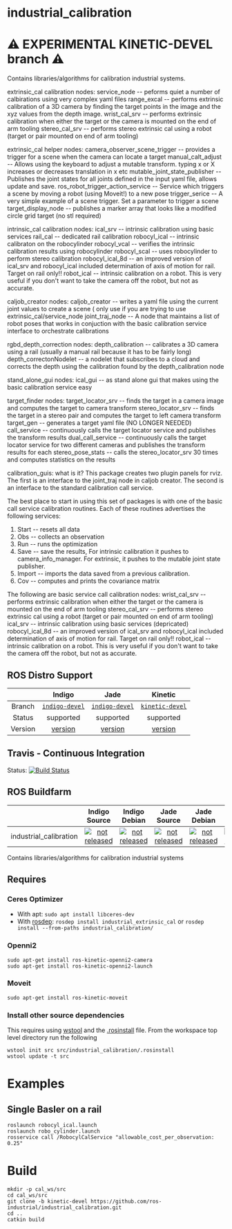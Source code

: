 industrial_calibration
======================

:warning: EXPERIMENTAL KINETIC-DEVEL branch :warning:
===

Contains libraries/algorithms for calibration industrial systems.

extrinsic_cal calibration nodes:
service_node   -- peforms quiet a number of calbirations using very complex yaml files
range_excal    -- performs extrinsic calibration of a 3D camera by finding the target points in the image and the xyz values from the depth image.
wrist_cal_srv  -- performs extrinsic calibration when either the target or the camera is mounted on the end of arm tooling
stereo_cal_srv -- performs stereo extrinsic cal using a robot (target or pair mounted on end of arm tooling)

extrinsic_cal helper nodes:
camera_observer_scene_trigger    -- provides a trigger for a scene when the camera can locate a target
manual_calt_adjust               -- Allows using the keyboard to adjust a mutable transform. typing x or X increases or decreases translation in x etc
mutable_joint_state_publisher    -- Publishes the joint states for all joints defined in the input yaml file, allows update and save.
ros_robot_trigger_action_service -- Service which triggers a scene by moving a robot (using Moveit!) to a new pose
trigger_serice                   -- A very simple example of a scene trigger. Set a parameter to trigger a scene
target_display_node              -- publishes a marker array that looks like a modified circle grid target (no stl required)

intrinsic_cal calibration nodes:
ical_srv        -- intrinsic calibration using basic services
rail_cal        -- dedicated rail calibration
robocyl_ical    -- intrinsic calibraton on the robocylinder
robocyl_vcal    -- verifies the intrinsic calibration results using robocylinder
robocyl_scal    -- uses robocylinder to perform stereo calibration
robocyl_ical_8d -- an improved version of ical_srv and robocyl_ical included determination of axis of motion for rail. Target on rail only!!
robot_ical      -- intrinsic calibration on a robot. This is very useful if you don't want to take the camera off the robot, but not as accurate.

caljob_creator nodes:
caljob_creator  -- writes a yaml file using the current joint values to create a scene ( only use if you are trying to use extrinsic_cal/service_node
joint_traj_node -- A node that maintains a list of robot poses that works in conjuction with the basic calibration service interface to orchestrate calibrations

rgbd_depth_correction nodes:
depth_calibration      -- calibrates a 3D camera using a rail (usually a manual rail because it has to be fairly long)
depth_correctonNodelet -- a nodelet that subscribes to a cloud and corrects the depth using the calibration found by the depth_calibration node

stand_alone_gui nodes:
ical_gui -- as stand alone gui that makes using the basic calibration service easy

target_finder nodes:
target_locator_srv -- finds the target in a camera image and computes the target to camera transform
stereo_locator_srv -- finds the target in a stereo pair and computes the target to left camera transform
target_gen         -- generates a target yaml file (NO LONGER NEEDED)
call_service       -- continuously calls the target locator service and publishes the transform results
dual_call_service  -- continuously calls the target locator service for two different cameras and publishes the transform results for each
stereo_pose_stats  -- calls the stereo_locator_srv 30 times and computes statistics on the results

calibration_guis: what is it?
This package creates two plugin panels for rviz. The first is an interface to the joint_traj node in caljob creator. The second is an interface to the standard calibration call service.


The best place to start in using this set of packages is with one of the basic call service calibration routines. Each of these routines advertises the following services:
1. Start  -- resets all data
2. Obs    -- collects an observation
3. Run    -- runs the optimization
4. Save   -- save the results, For intrinsic calibration it pushes to camera_info_manager. For extrinsic, it pushes to the mutable joint state publisher. 
5. Import -- imports the data saved from a previous calibration.
6. Cov    -- computes and prints the covariance matrix

The following are basic service call calibration nodes:
wrist_cal_srv  -- performs extrinsic calibration when either the target or the camera is mounted on the end of arm tooling
stereo_cal_srv -- performs stereo extrinsic cal using a robot (target or pair mounted on end of arm tooling)
ical_srv        -- intrinsic calibration using basic services (depricated)
robocyl_ical_8d -- an improved version of ical_srv and robocyl_ical included determination of axis of motion for rail. Target on rail only!!
robot_ical      -- intrinsic calibration on a robot. This is very useful if you don't want to take the camera off the robot, but not as accurate.

## ROS Distro Support

|         | Indigo | Jade | Kinetic |
|:-------:|:------:|:----:|:-------:|
| Branch  | [`indigo-devel`](https://github.com/ros-industrial/industrial_calibration/tree/indigo-devel) | [`indigo-devel`](https://github.com/ros-industrial/industrial_calibration/tree/indigo-devel) | [`kinetic-devel`](https://github.com/ros-industrial/industrial_calibration/tree/kinetic-devel) |
| Status  |  supported | supported |  supported |
| Version | [version](http://repositories.ros.org/status_page/ros_indigo_default.html?q=industrial_calibration) | [version](http://repositories.ros.org/status_page/ros_jade_default.html?q=industrial_calibration) | [version](http://repositories.ros.org/status_page/ros_kinetic_default.html?q=industrial_calibration) |

## Travis - Continuous Integration

Status: [![Build Status](https://travis-ci.org/ros-industrial/industrial_calibration.svg?branch=kinetic-devel)](https://travis-ci.org/ros-industrial/industrial_calibration)

## ROS Buildfarm

|         | Indigo Source | Indigo Debian | Jade Source | Jade Debian |  Kinetic Source  |  Kinetic Debian |
|:-------:|:-------------------:|:-------------------:|:-------------------:|:-------------------:|:-------------------:|:-------------------:|
| industrial_calibration | [![not released](http://build.ros.org/buildStatus/icon?job=Isrc_uT__industrial_calibration__ubuntu_trusty__source)](http://build.ros.org/view/Isrc_uT/job/Isrc_uT__industrial_calibration__ubuntu_trusty__source/) | [![not released](http://build.ros.org/buildStatus/icon?job=Ibin_uT64__industrial_calibration__ubuntu_trusty_amd64__binary)](http://build.ros.org/view/Ibin_uT64/job/Ibin_uT64__industrial_calibration__ubuntu_trusty_amd64__binary/) | [![not released](http://build.ros.org/buildStatus/icon?job=Jsrc_uT__industrial_calibration__ubuntu_trusty__source)](http://build.ros.org/view/Jsrc_uT/job/Jsrc_uT__industrial_calibration__ubuntu_trusty__source/) | [![not released](http://build.ros.org/buildStatus/icon?job=Jbin_uT64__industrial_calibration__ubuntu_trusty_amd64__binary)](http://build.ros.org/view/Jbin_uT64/job/Jbin_uT64__industrial_calibration__ubuntu_trusty_amd64__binary/) | [![not released](http://build.ros.org/buildStatus/icon?job=Ksrc_uX__industrial_calibration__ubuntu_xenial__source)](http://build.ros.org/view/Ksrc_uX/job/Ksrc_uX__industrial_calibration__ubuntu_xenial__source/) | [![not released](http://build.ros.org/buildStatus/icon?job=Kbin_uX64__industrial_calibration__ubuntu_xenial_amd64__binary)](http://build.ros.org/view/Kbin_uX64/job/Kbin_uX64__industrial_calibration__ubuntu_xenial_amd64__binary/) |


Contains libraries/algorithms for calibration industrial systems

## Requires

### Ceres Optimizer

- With apt: `sudo apt install libceres-dev`
- With [rosdep](http://docs.ros.org/independent/api/rosdep/html/):
  `rosdep install industrial_extrinsic_cal` or
  `rosdep install --from-paths industrial_calibration/`

### Openni2
```
sudo apt-get install ros-kinetic-openni2-camera
sudo apt-get install ros-kinetic-openni2-launch
```

### Moveit
`sudo apt-get install ros-kinetic-moveit`

### Install other source dependencies
This requires using [wstool](http://wiki.ros.org/wstool) and the [.rosinstall](.rosinstall) file. From the workspace top level directory run the following
```
wstool init src src/industrial_calibration/.rosinstall
wstool update -t src

```


# Examples

## Single Basler on a rail
```
roslaunch robocyl_ical.launch
roslaunch robo_cylinder.launch
rosservice call /RobocylCalService "allowable_cost_per_observation: 0.25"
```

# Build
```
mkdir -p cal_ws/src
cd cal_ws/src
git clone -b kinetic-devel https://github.com/ros-industrial/industrial_calibration.git
cd ..
catkin build
```
